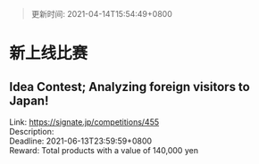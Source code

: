 > 更新时间: 2021-04-14T15:54:49+0800 

# 新上线比赛


## Idea Contest; Analyzing foreign visitors to Japan!
Link: https://signate.jp/competitions/455  
Description:   
Deadline: 2021-06-13T23:59:59+0800  
Reward: Total products with a value of 140,000 yen  

